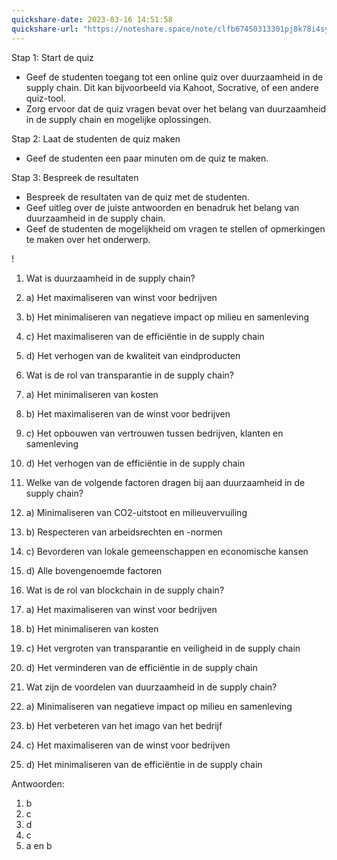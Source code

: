 ```yaml
---
quickshare-date: 2023-03-16 14:51:58
quickshare-url: "https://noteshare.space/note/clfb67450313301pj8k78i4sy#irf922n9wvD/SEFqYH4oYTra8pVCrvdQcnJicbULNp0"
---
```

Stap 1: Start de quiz

-   Geef de studenten toegang tot een online quiz over duurzaamheid in de supply chain. Dit kan bijvoorbeeld via Kahoot, Socrative, of een andere quiz-tool.
-   Zorg ervoor dat de quiz vragen bevat over het belang van duurzaamheid in de supply chain en mogelijke oplossingen.

Stap 2: Laat de studenten de quiz maken

-   Geef de studenten een paar minuten om de quiz te maken.

Stap 3: Bespreek de resultaten

-   Bespreek de resultaten van de quiz met de studenten.
-   Geef uitleg over de juiste antwoorden en benadruk het belang van duurzaamheid in de supply chain.
-   Geef de studenten de mogelijkheid om vragen te stellen of opmerkingen te maken over het onderwerp.

!
1.  Wat is duurzaamheid in de supply chain? 
2. a) Het maximaliseren van winst voor bedrijven 
3. b) Het minimaliseren van negatieve impact op milieu en samenleving 
4. c) Het maximaliseren van de efficiëntie in de supply chain 
5. d) Het verhogen van de kwaliteit van eindproducten
    
2.  Wat is de rol van transparantie in de supply chain? 
3. a) Het minimaliseren van kosten 
4. b) Het maximaliseren van de winst voor bedrijven 
5. c) Het opbouwen van vertrouwen tussen bedrijven, klanten en samenleving 
6. d) Het verhogen van de efficiëntie in de supply chain
    
3.  Welke van de volgende factoren dragen bij aan duurzaamheid in de supply chain? 
4. a) Minimaliseren van CO2-uitstoot en milieuvervuiling 
5. b) Respecteren van arbeidsrechten en -normen 
6. c) Bevorderen van lokale gemeenschappen en economische kansen 
7. d) Alle bovengenoemde factoren
    
4.  Wat is de rol van blockchain in de supply chain? 
5. a) Het maximaliseren van winst voor bedrijven 
6. b) Het minimaliseren van kosten 
7. c) Het vergroten van transparantie en veiligheid in de supply chain 
8. d) Het verminderen van de efficiëntie in de supply chain
    
5.  Wat zijn de voordelen van duurzaamheid in de supply chain? 
6. a) Minimaliseren van negatieve impact op milieu en samenleving 
7. b) Het verbeteren van het imago van het bedrijf 
8. c) Het maximaliseren van de winst voor bedrijven 
9. d) Het minimaliseren van de efficiëntie in de supply chain
    

Antwoorden:

1.  b
2.  c
3.  d
4.  c
5.  a en b